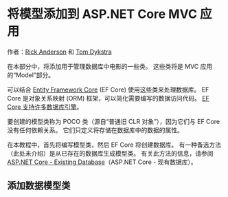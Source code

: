 # <a name="add-a-model-to-an-aspnet-core-mvc-app"></a>将模型添加到 ASP.NET Core MVC 应用

作者：[Rick Anderson](https://twitter.com/RickAndMSFT) 和 [Tom Dykstra](https://github.com/tdykstra)

在本部分中，将添加用于管理数据库中电影的一些类。 这些类将是 MVC 应用的“Model”部分。

可以结合 [Entity Framework Core](/ef/core) (EF Core) 使用这些类来处理数据库。 EF Core 是对象关系映射 (ORM) 框架，可以简化需要编写的数据访问代码。 [EF Core 支持许多数据库引擎](/ef/core/providers/)。

要创建的模型类称为 POCO 类（源自“普通旧 CLR 对象”），因为它们与 EF Core 没有任何依赖关系。 它们只定义将存储在数据库中的数据的属性。

在本教程中，首先将编写模型类，然后 EF Core 将创建数据库。 有一种备选方法（此处未介绍）是从已存在的数据库生成模型类。 有关此方法的信息，请参阅 [ASP.NET Core - Existing Database](/ef/core/get-started/aspnetcore/existing-db)（ASP.NET Core - 现有数据库）。

## <a name="add-a-data-model-class"></a>添加数据模型类
